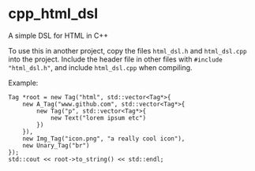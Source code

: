 # cpp_html_dsl
A simple DSL for HTML in C++

To use this in another project, copy the files `html_dsl.h` and `html_dsl.cpp` into the project. Include the header file in other files with `#include "html_dsl.h"`, and include `html_dsl.cpp` when compiling.

Example:
```
Tag *root = new Tag("html", std::vector<Tag*>{
    new A_Tag("www.github.com", std::vector<Tag*>{
        new Tag("p", std::vector<Tag*>{
            new Text("lorem ipsum etc")
        })
    }),
    new Img_Tag("icon.png", "a really cool icon"),
    new Unary_Tag("br")
});
std::cout << root->to_string() << std::endl;
```